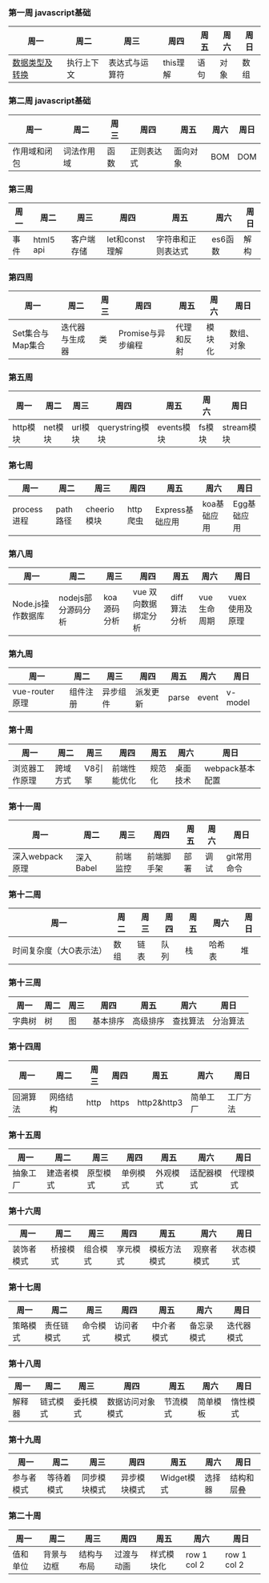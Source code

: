 
### 第一周 javascript基础

| 周一           | 周二       | 周三           | 周四     | 周五 | 周六 | 周日 |
| -------------- | ---------- | -------------- | -------- | ---- | ---- | ---- |
| [数据类型及转换](https://github.com/cs-learning-record/javascript-series/blob/master/javascript/%E6%95%B0%E6%8D%AE%E7%B1%BB%E5%9E%8B%E4%B8%8E%E8%BD%AC%E6%8D%A2.md) | 执行上下文 | 表达式与运算符 | this理解 | 语句 | 对象 | 数组 |

### 第二周 javascript基础

| 周一         | 周二       | 周三 | 周四       | 周五     | 周六 | 周日 |
| ------------ | ---------- | ---- | ---------- | -------- | ---- | ---- |
| 作用域和闭包 | 词法作用域 | 函数 | 正则表达式 | 面向对象 | BOM  | DOM  |

### 第三周 

| 周一 | 周二      | 周三       | 周四           | 周五               | 周六    | 周日 |
| ---- | --------- | ---------- | -------------- | ------------------ | ------- | ---- |
| 事件 | html5 api | 客户端存储 | let和const理解 | 字符串和正则表达式 | es6函数 | 解构 |

### 第四周

| 周一             | 周二           | 周三 | 周四              | 周五       | 周六   | 周日       |
| ---------------- | -------------- | ---- | ----------------- | ---------- | ------ | ---------- |
| Set集合与Map集合 | 迭代器与生成器 | 类   | Promise与异步编程 | 代理和反射 | 模块化 | 数组、对象 |

### 第五周

| 周一     | 周二    | 周三    | 周四            | 周五       | 周六   | 周日       |
| -------- | ------- | ------- | --------------- | ---------- | ------ | ---------- |
| http模块 | net模块 | url模块 | querystring模块 | events模块 | fs模块 | stream模块 |


### 第七周

| 周一         | 周二      | 周三         | 周四      | 周五            | 周六        | 周日        |
| ------------ | --------- | ------------ | --------- | --------------- | ----------- | ----------- |
| process 进程 | path 路径 | cheerio 模块 | http 爬虫 | Express基础应用 | koa基础应用 | Egg基础应用 |


### 第八周

| 周一              | 周二               | 周三 | 周四                 | 周五         | 周六        | 周日            |
| ----------------- | ------------------ | ---- | -------------------- | ------------ | ----------- | --------------- |
| Node.js操作数据库 | nodejs部分源码分析 |  koa源码分析    | vue 双向数据绑定分析 | diff算法分析 | vue生命周期 | vuex 使用及原理 |


### 第九周

| 周一            | 周二     | 周三     | 周四     | 周五  | 周六  | 周日    |
| --------------- | -------- | -------- | -------- | ----- | ----- | ------- |
| vue-router 原理 | 组件注册 | 异步组件 | 派发更新 | parse | event | v-model |


### 第十周

| 周一           | 周二     | 周三   | 周四         | 周五   | 周六     | 周日            |
| -------------- | -------- | ------ | ------------ | ------ | -------- | --------------- |
| 浏览器工作原理 | 跨域方式 | V8引擎 | 前端性能优化 | 规范化 | 桌面技术 | webpack基本配置 |

### 第十一周

| 周一        | 周二      | 周三     | 周四       | 周五 | 周六 | 周日        |
| ----------- | --------- | -------- | ---------- | ---- | ---- | ----------- |
| 深入webpack原理 | 深入Babel | 前端监控 | 前端脚手架 | 部署 | 调试 | git常用命令 |


### 第十二周

| 周一                    | 周二 | 周三 | 周四 | 周五 | 周六   | 周日 |
| ----------------------- | ---- | ---- | ---- | ---- | ------ | ---- |
| 时间复杂度（大O表示法） | 数组 | 链表 | 队列 | 栈   | 哈希表 | 堆   |


### 第十三周

| 周一   | 周二 | 周三 | 周四     | 周五     | 周六     | 周日     |
| ------ | ---- | ---- | -------- | -------- | -------- | -------- |
| 字典树 | 树   | 图   | 基本排序 | 高级排序 | 查找算法 | 分治算法 |

### 第十四周

| 周一     | 周二     | 周三 | 周四  | 周五        | 周六     | 周日     |
| -------- | -------- | ---- | ----- | ----------- | -------- | -------- |
| 回溯算法 | 网络结构 | http | https | http2&http3 | 简单工厂 | 工厂方法 |

### 第十五周

| 周一     | 周二       | 周三     | 周四     | 周五     | 周六       | 周日     |
| -------- | ---------- | -------- | -------- | -------- | ---------- | -------- |
| 抽象工厂 | 建造者模式 | 原型模式 | 单例模式 | 外观模式 | 适配器模式 | 代理模式 |

### 第十六周

| 周一       | 周二     | 周三     | 周四     | 周五         | 周六       | 周日     |
| ---------- | -------- | -------- | -------- | ------------ | ---------- | -------- |
| 装饰者模式 | 桥接模式 | 组合模式 | 享元模式 | 模板方法模式 | 观察者模式 | 状态模式 |

### 第十七周

| 周一     | 周二       | 周三     | 周四       | 周五       | 周六       | 周日       |
| -------- | ---------- | -------- | ---------- | ---------- | ---------- | ---------- |
| 策略模式 | 责任链模式 | 命令模式 | 访问者模式 | 中介者模式 | 备忘录模式 | 迭代器模式 |

### 第十八周

| 周一   | 周二     | 周三     | 周四             | 周五     | 周六     | 周日     |
| ------ | -------- | -------- | ---------------- | -------- | -------- | -------- |
| 解释器 | 链式模式 | 委托模式 | 数据访问对象模式 | 节流模式 | 简单模板 | 惰性模式 |

### 第十九周

| 周一       | 周二       | 周三         | 周四         | 周五       | 周六   | 周日       |
| ---------- | ---------- | ------------ | ------------ | ---------- | ------ | ---------- |
| 参与者模式 | 等待着模式 | 同步模块模式 | 异步模块模式 | Widget模式 | 选择器 | 结构和层叠 |

### 第二十周

| 周一     | 周二       | 周三       | 周四       | 周五       | 周六        | 周日        |
| -------- | ---------- | ---------- | ---------- | ---------- | ----------- | ----------- |
| 值和单位 | 背景与边框 | 结构与布局 | 过渡与动画 | 样式模块化 | row 1 col 2 | row 1 col 2 |
